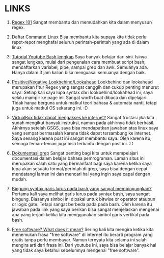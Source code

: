


# LINKS

1. [Regex 101](https://regex101.com/)
	Sangat membantu dan memudahkan kita dalam menyusun regex. 
   
2. [Daftar Command Linux](https://www.tutorialspoint.com/unix_commands/index.htm)
	Bisa membantu kita supaya kita tidak perlu repot-repot menghafal seluruh perintah-perintah yang ada di dalam linux

3. [Tutorial Youtube Bash lengkap](https://www.youtube.com/watch?v=e7BufAVwDiM)
   Saya banyak belajar dari sini. Isinya sangat lengkap, mulai dari pengenalan cara membuat script bash, mendaftarkan variabel, pipe, sampai grep dan awk. Semuanya ada. Hanya dalam 3 jam kalian bisa menguasai semuanya dengan baik.

4. [Positive/Negative Lookbehind/Lookahead](https://www.regular-expressions.info/lookaround.html)
   Lookbehind dan lookahead merupakan fitur Regex yang sangat canggih dan cukup penting menurut saya. Setiap kali saya lupa syntax dari lookbehind/lookahead ini, saya selalu mampir ke page ini. Sangat worth buat dibaca dan dipelajari. Tidak hanya berguna untuk matkul teori bahasa & automata nanti, tetapi juga untuk matkul OS sekarang ini. :D

5. [VirtualBox tidak dapat mengakses ke internet?](https://askubuntu.com/a/424368/1058660)
   Sangat frustasi jika kita sudah mengikut banyak instruksi, namun pada akhirnya tidak berhasil. Akhirnya setelah GSGS, saya bisa mendapatkan jawaban atas linux saya yang sempat bermasalah karena tidak dapat tersambung ke internet. Saya senang karena post ini sangat membantu saya. Oleh karena itu, semoga teman-teman juga bisa terbantu dengan post ini. :D

6. [Dokumentasi grep](https://www.gnu.org/software/grep/manual/grep.html)
   Sangat penting bagi kita untuk mempelajari documentasi dalam belajar bahasa pemrograman. Laman situs ini merupakan salah satu yang bermanfaat bagi saya karena ketika saya lupa akan sesuatu format/perintah di grep, saya bisa dengan cepat mendatangi laman ini dan mencari hal yang ingin saya capai dengan mudah.

7. [Bingung syntax garis lurus pada bash yang sangat membingungkan?](https://stackoverflow.com/a/9834118/7069108)
   Pertama kali saya melihat garis lurus pada syntax bash, saya sangat bingung. Biasanya simbol ini dipakai untuk bitwise or operator ataupun or logic gate. Tetapi sangat berbeda pada pada bash. Oleh karena itu jawaban pada link yang saya berikan bisa sangat menjelaskan mengenai apa yang terjadi ketika kita menggunakan simbol garis vertikal pada bash.

8. [Free software? What does it mean?](https://www.youtube.com/watch?v=Ag1AKIl_2GM)
   Sering kali kita mengira ketika kita menemukan frasa "free software" di internet itu berarti program yang gratis tanpa perlu membayar. Namun ternyata kita selama ini salah mengira arti dari frasa ini. Dari youtube ini, saya bisa belajar banyak hal yang tidak saya ketahui sebelumnya mengenai "free software".

   